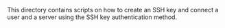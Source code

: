 This directory contains scripts on how to create an SSH key and connect a user and a server using the SSH key authentication method.
